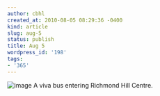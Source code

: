 ```yaml
---
author: cbhl
created_at: 2010-08-05 08:29:36 -0400
kind: article
slug: aug-5
status: publish
title: Aug 5
wordpress_id: '198'
tags:
- '365'
---
```


![image](//images.michael-chang.ca/blog/wp-content/uploads/2010/08/wpid-IMG_20100805_082759.jpg)
A viva bus entering Richmond Hill Centre.
